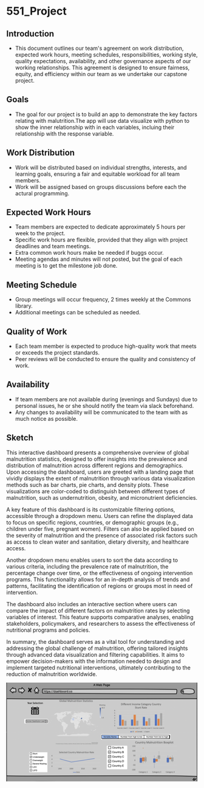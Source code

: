 
# 551_Project
## Introduction
- This document outlines our team's agreement on work distribution, expected work hours, meeting schedules, responsibilities, working style, quality expectations, availability, and other governance aspects of our working relationships. This agreement is designed to ensure fairness, equity, and efficiency within our team as we undertake our capstone project.
## Goals
- The goal for our project is to build an app to demonstrate the key factors relating with malutrition.The app will use data visualize with python to show the inner relationship with in each variables, incluing their relationship with the response variable.
## Work Distribution
- Work will be distributed based on individual strengths, interests, and learning goals, ensuring a fair and equitable workload for all team members. 
- Work will be assigned based on groups discussions before each the actural programming.

## Expected Work Hours
- Team members are expected to dedicate approximately 5 hours per week to the project.
- Specific work hours are flexible, provided that they align with project deadlines and team meetings.
- Extra common work hours make be needed if buggs occur.
- Meeting agendas and minutes will not posted, but the goal of each meeting is to get the milestone job done.

## Meeting Schedule
- Group meetings will occur frequency, 2 times weekly at the Commons library.
- Additional meetings can be scheduled as needed.

## Quality of Work
- Each team member is expected to produce high-quality work that meets or exceeds the project standards.
- Peer reviews will be conducted to ensure the quality and consistency of work.

## Availability
- If team members are not available during (evenings and Sundays) due to  personal issues, he or she should notify the team via slack beforehand.
- Any changes to availability will be communicated to the team with as much notice as possible.

## Sketch

This interactive dashboard presents a comprehensive overview of global malnutrition statistics, designed to offer insights into the prevalence and distribution of malnutrition across different regions and demographics. Upon accessing the dashboard, users are greeted with a landing page that vividly displays the extent of malnutrition through various data visualization methods such as bar charts, pie charts, and density plots. These visualizations are color-coded to distinguish between different types of malnutrition, such as undernutrition, obesity, and micronutrient deficiencies.

A key feature of this dashboard is its customizable filtering options, accessible through a dropdown menu. Users can refine the displayed data to focus on specific regions, countries, or demographic groups (e.g., children under five, pregnant women). Filters can also be applied based on the severity of malnutrition and the presence of associated risk factors such as access to clean water and sanitation, dietary diversity, and healthcare access.

Another dropdown menu enables users to sort the data according to various criteria, including the prevalence rate of malnutrition, the percentage change over time, or the effectiveness of ongoing intervention programs. This functionality allows for an in-depth analysis of trends and patterns, facilitating the identification of regions or groups most in need of intervention.

The dashboard also includes an interactive section where users can compare the impact of different factors on malnutrition rates by selecting variables of interest. This feature supports comparative analyses, enabling stakeholders, policymakers, and researchers to assess the effectiveness of nutritional programs and policies.

 In summary, the dashboard serves as a vital tool for understanding and addressing the global challenge of malnutrition, offering tailored insights through advanced data visualization and filtering capabilities. It aims to empower decision-makers with the information needed to design and implement targeted nutritional interventions, ultimately contributing to the reduction of malnutrition worldwide.

![sketch](./sketch.jpg)
